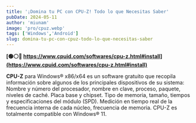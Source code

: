 ```yaml
---
title: '¡Domina tu PC con CPU-Z! Todo lo que Necesitas Saber'
pubDate: 2024-05-11
author: 'miunam'
image: 'pro/cpuz.webp'
tags: ['Windows','Android']
slug: domina-tu-pc-con-cpuz-todo-lo-que-necesitas-saber
---
```

**[🟢⚪️🔴 https://www.cpuid.com/softwares/cpu-z.html#install](https://www.cpuid.com/softwares/cpu-z.html#install)**

**CPU-Z** para Windows® x86/x64 es un software gratuito que recopila información sobre algunos de los principales dispositivos de su sistema:
Nombre y número del procesador, nombre en clave, proceso, paquete, niveles de caché.
Placa base y chipset.
Tipo de memoria, tamaño, tiempos y especificaciones del módulo (SPD).
Medición en tiempo real de la frecuencia interna de cada núcleo, frecuencia de memoria.
CPU-Z es totalmente compatible con Windows® 11.